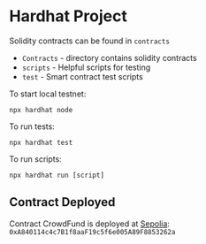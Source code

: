 # Hardhat Project

Solidity contracts can be found in `contracts`

- `Contracts` - directory contains solidity contracts
- `scripts`   - Helpful scripts for testing
- `test` - Smart contract test scripts

To start local testnet:
```shell
npx hardhat node
```

To run tests:
```shell
npx hardhat test
```

To run scripts:
```shell
npx hardhat run [script]
```


## Contract Deployed

Contract CrowdFund is deployed at [Sepolia](https://sepolia.etherscan.io/address/0xA840114c4c7B1f8aaF19c5f6e005A89F8853262a): `0xA840114c4c7B1f8aaF19c5f6e005A89F8853262a`